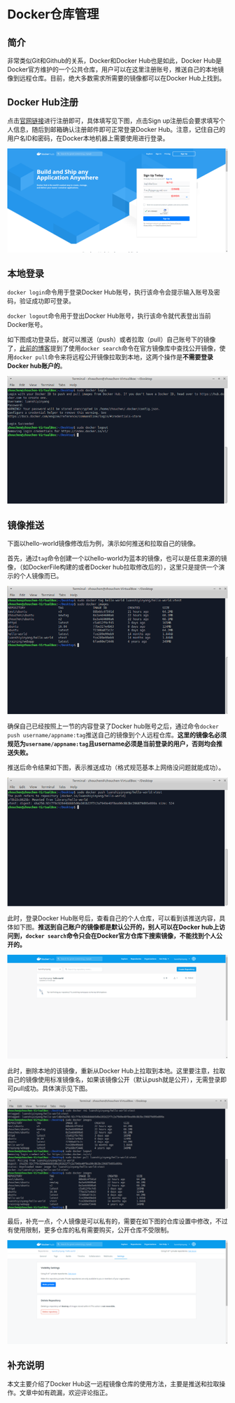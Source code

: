 # Docker仓库管理


## 简介
非常类似Git和Github的关系，Docker和Docker Hub也是如此，Docker Hub是Docker官方维护的一个公共仓库，用户可以在这里注册账号，推送自己的本地镜像到远程仓库。目前，绝大多数需求所需要的镜像都可以在Docker Hub上找到。


## Docker Hub注册
点击[官网链接](https://hub.docker.com)进行注册即可，具体填写见下图，点击Sign up注册后会要求填写个人信息，随后到邮箱确认注册邮件即可正常登录Docker Hub。注意，记住自己的用户名ID和密码，在Docker本地机器上需要使用进行登录。

![](./assets/register.png)


## 本地登录
`docker login`命令用于登录Docker Hub账号，执行该命令会提示输入账号及密码，验证成功即可登录。

`docker logout`命令用于登出Docker Hub账号，执行该命令就代表登出当前Docker账号。

如下图成功登录后，就可以推送（push）或者拉取（pull）自己账号下的镜像了，[此前的博客](https://zhouchen.blog.csdn.net/article/details/104576846)提到了使用`docker search`命令在官方镜像库中查找公开镜像，使用`docker pull`命令来将远程公开镜像拉取到本地，这两个操作是**不需要登录Docker hub账户的**。

![](./assets/login.png)


## 镜像推送
下面以hello-world镜像修改后为例，演示如何推送和拉取自己的镜像。

首先，通过`tag`命令创建一个以hello-world为蓝本的镜像，也可以是任意来源的镜像，（如DockerFile构建的或者Docker hub拉取修改后的），这里只是提供一个演示的个人镜像而已。

![](./assets/tag.png)

确保自己已经按照上一节的内容登录了Docker hub账号之后，通过命令`docker push username/appname:tag`推送自己的镜像到个人远程仓库。**这里的镜像名必须规范为`username/appname:tag`且username必须是当前登录的用户，否则均会推送失败。**

推送后命令结果如下图，表示推送成功（格式规范基本上网络没问题就能成功）。

![](./assets/push.png)

此时，登录Docker Hub账号后，查看自己的个人仓库，可以看到该推送内容，具体如下图。**推送到自己账户的镜像都是默认公开的，别人可以在Docker hub上访问到，`docker search`命令只会在Docker官方仓库下搜索镜像，不能找到个人公开的。**

![](./assets/repo.png)

此时，删除本地的该镜像，重新从Docker Hub上拉取到本地。这里要注意，拉取自己的镜像使用标准镜像名，如果该镜像公开（默认push就是公开），无需登录即可pull成功。具体演示见下图。

![](./assets/pull.png)

最后，补充一点，个人镜像是可以私有的，需要在如下图的仓库设置中修改，不过有使用限制，更多仓库的私有需要购买，公开仓库不受限制。

![](./assets/private.png)


## 补充说明
本文主要介绍了Docker Hub这一远程镜像仓库的使用方法，主要是推送和拉取操作。文章中如有疏漏，欢迎评论指正。